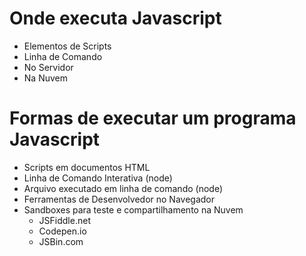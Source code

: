 Onde executa Javascript
======================
* Elementos de Scripts
* Linha de Comando
* No Servidor
* Na Nuvem

Formas de executar um programa Javascript
=====================

* Scripts em documentos HTML
* Linha de Comando Interativa (node)
* Arquivo executado em linha de comando (node)
* Ferramentas de Desenvolvedor no Navegador
* Sandboxes para teste e compartilhamento na Nuvem
    - JSFiddle.net
    - Codepen.io
    - JSBin.com
    